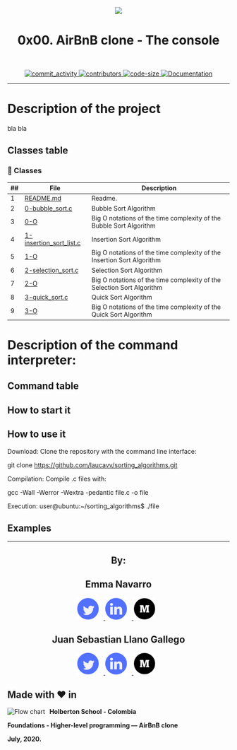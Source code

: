 <p align="center">
  <img src="https://github.com/llanojs/Readme_template/blob/master/images/hbnb.png"/>
 <h1 align="center">0x00. AirBnB clone - The console</h1>
 <br>
 <p align="center">
    <a href="https://github.com/EckoJuan/Readme_template/commits/master">
        <img alt="commit_activity" src="https://img.shields.io/github/commit-activity/y/emmanavarro/AirBnB_clone?style=plastic" target="_blank" />
    </a>
    <a href="https://github.com/EckoJuan/Readme_template/graphs/contributors">
        <img alt="contributors" src="https://img.shields.io/github/contributors/emmanavarro/AirBnB_clone?style=plastic" target="_blank" />
    </a>
    <a href="https://github.com/EckoJuan/Readme_template" target="_blank">
      <img alt="code-size" src="https://img.shields.io/github/languages/code-size/emmanavarro/AirBnB_clone?style=plastic" />
    </a>
    <a href="https://github.com/EckoJuan/Readme_template" target="_blank">
      <img alt="Documentation" src="https://img.shields.io/badge/documentation-yes-brightgreen.svg" />
    </a>
 </p>
</p>

---
# Description of the project
bla bla

## Classes table

### :file_folder: Classes 

##|File|Description
---|---|---
1|[README.md](./README.md)|Readme.
2|[0-bubble_sort.c](./0-bubble_sort.c)|Bubble Sort Algorithm 
3|[0-O](./0-O)|Big O notations of the time complexity of the Bubble Sort Algorithm
4|[1-insertion_sort_list.c](./1-insertion_sort_list.c)|Insertion Sort Algorithm
5|[1-O](./1-O)|Big O notations of the time complexity of the Insertion Sort Algorithm
6|[2-selection_sort.c](./2-selection_sort.c)|Selection Sort Algorithm
7|[2-O](./2-O)|Big O notations of the time complexity of the Selection Sort Algorithm
8|[3-quick_sort.c](./3-quick_sort.c)|Quick Sort Algorithm
9|[3-O](./3-O)|Big O notations of the time complexity of the Quick Sort Algorithm

# Description of the command interpreter:
## Command table
## How to start it
## How to use it
  Download:
  Clone the repository with the command line interface:

  git clone https://github.com/laucavv/sorting_algorithms.git

  Compilation:
  Compile .c files with:

  gcc -Wall -Werror -Wextra -pedantic file.c -o file

  Execution:
  user@ubuntu:~/sorting_algorithms$ ./file
## Examples


---


<p align="center">
    <h2 align="center">By:</h2>
    <h2 align="center">Emma Navarro</h2>
      <p align="center">
        <a href="https://twitter.com/Ayy_Emma" target="_blank">
            <img alt="twitter_page" src="https://raw.githubusercontent.com/EckoJuan/Readme_template/master/images/twitter.png" style="float: center; margin-right: 10px" height="50" width="50">
        </a>
        <a href="https://www.linkedin.com/in/emmanavarromillan/" target="_blank">
            <img alt="linkedin_page" src="https://raw.githubusercontent.com/EckoJuan/Readme_template/master/images/linkedin.png" style="float: center; margin-right: 10px" height="50"  width="50">
        </a>
        <a href="https://medium.com/@elnavarro55" target="_blank">
            <img alt="medium_page" src="https://raw.githubusercontent.com/EckoJuan/Readme_template/master/images/medium.png" style="float: center; margin-right: 10px" height="50" width="50">
        </a>
      </p>
    <h2 align="center">Juan Sebastian Llano Gallego</h2>
      <p align="center">
        <a href="https://twitter.com/llanoJS" target="_blank">
            <img alt="twitter_page" src="https://raw.githubusercontent.com/EckoJuan/Readme_template/master/images/twitter.png" style="float: center; margin-right: 10px" height="50" width="50">
        </a>
        <a href="https://www.linkedin.com/in/juansllano/" target="_blank">
            <img alt="linkedin_page" src="https://raw.githubusercontent.com/EckoJuan/Readme_template/master/images/linkedin.png" style="float: center; margin-right: 10px" height="50"  width="50">
        </a>
        <a href="https://medium.com/@juanllano93" target="_blank">
            <img alt="medium_page" src="https://raw.githubusercontent.com/EckoJuan/Readme_template/master/images/medium.png" style="float: center; margin-right: 10px" height="50" width="50">
        </a>
</p>

## Made with :heart: in
<img src="https://www.holbertonschool.com/holberton-logo.png"
     alt="Flow chart"
     style="float: left; margin-right: 10px;">

__Holberton School - Colombia__

__Foundations - Higher-level programming ― AirBnB clone__

__July, 2020.__
